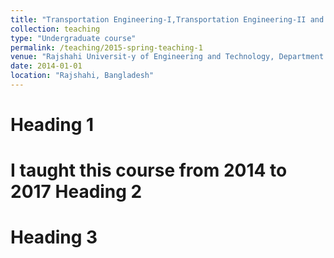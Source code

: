 ```yaml
---
title: "Transportation Engineering-I,Transportation Engineering-II and Transportation Engineering Sessional-II"
collection: teaching
type: "Undergraduate course"
permalink: /teaching/2015-spring-teaching-1
venue: "Rajshahi Universit-y of Engineering and Technology, Department of Civil Engineering"
date: 2014-01-01 
location: "Rajshahi, Bangladesh"
---
```




Heading 1
======
I taught this course from 2014 to 2017
Heading 2
======

Heading 3
======

